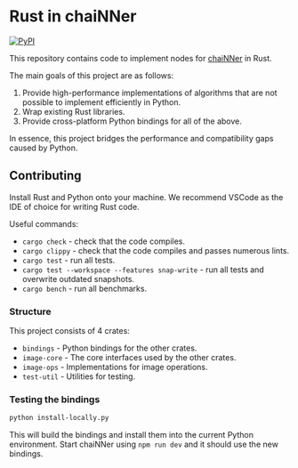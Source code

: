 # Rust in chaiNNer

[![PyPI](https://img.shields.io/pypi/v/chainner_ext)](https://pypi.org/project/chainner-ext/)

This repository contains code to implement nodes for [chaiNNer](https://github.com/chaiNNer-org/chaiNNer) in Rust.

The main goals of this project are as follows:

1. Provide high-performance implementations of algorithms that are not possible to implement efficiently in Python.
1. Wrap existing Rust libraries.
1. Provide cross-platform Python bindings for all of the above.

In essence, this project bridges the performance and compatibility gaps caused by Python.

## Contributing

Install Rust and Python onto your machine. We recommend VSCode as the IDE of choice for writing Rust code.

Useful commands:

- `cargo check` - check that the code compiles.
- `cargo clippy` - check that the code compiles and passes numerous lints.
- `cargo test` - run all tests.
- `cargo test --workspace --features snap-write` - run all tests and overwrite outdated snapshots.
- `cargo bench` - run all benchmarks.

### Structure

This project consists of 4 crates:

- `bindings` - Python bindings for the other crates.
- `image-core` - The core interfaces used by the other crates.
- `image-ops` - Implementations for image operations.
- `test-util` - Utilities for testing.

### Testing the bindings

```bash
python install-locally.py
```

This will build the bindings and install them into the current Python environment. Start chaiNNer using `npm run dev` and it should use the new bindings.
